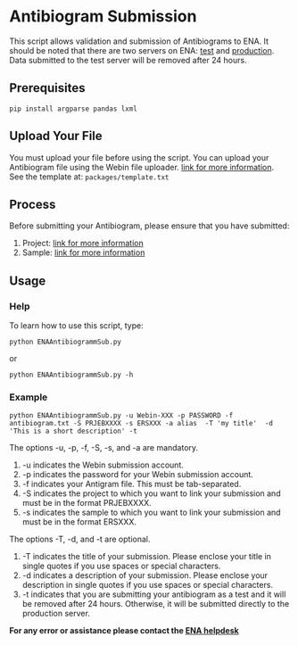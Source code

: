 # Antibiogram Submission

This script allows validation and submission of Antibiograms to ENA. It should be noted that there are two servers on ENA: [test](https://wwwdev.ebi.ac.uk/ena/submit/webin/login) and [production](https://www.ebi.ac.uk/ena/submit/webin/login). Data submitted to the test server will be removed after 24 hours.

## Prerequisites
```
pip install argparse pandas lxml
```

## Upload Your File

You must upload your file before using the script. You can upload your Antibiogram file using the Webin file uploader. [link for more information](https://ena-docs.readthedocs.io/en/latest/submit/fileprep/upload.html#uploading-files-to-ena).  
See the template at: ```packages/template.txt```
## Process

Before submitting your Antibiogram, please ensure that you have submitted:
1. Project: [link for more information](https://ena-docs.readthedocs.io/en/latest/submit/study.html)
2. Sample: [link for more information](https://ena-docs.readthedocs.io/en/latest/submit/samples.html)

## Usage

### Help
To learn how to use this script, type:
```
python ENAAntibiogrammSub.py
```
or 
```
python ENAAntibiogrammSub.py -h 
```

### Example
```
python ENAAntibiogrammSub.py -u Webin-XXX -p PASSWORD -f antibiogram.txt -S PRJEBXXXX -s ERSXXX -a alias  -T 'my title'  -d  'This is a short description' -t
```

The options -u, -p, -f, -S, -s, and -a are mandatory.
1. -u indicates the Webin submission account.
2. -p indicates the password for your Webin submission account.
3. -f indicates your Antigram file. This must be tab-separated.
4. -S indicates the project to which you want to link your submission and must be in the format PRJEBXXXX.
5. -s indicates the sample to which you want to link your submission and must be in the format ERSXXX.

The options -T, -d, and -t are optional.
1. -T indicates the title of your submission. Please enclose your title in single quotes if you use spaces or special characters.
2. -d indicates a description of your submission. Please enclose your description in single quotes if you use spaces or special characters.
3. -t indicates that you are submitting your antibiogram as a test and it will be removed after 24 hours. Otherwise, it will be submitted directly to the production server.


**For any error or assistance please contact the [ENA helpdesk](https://www.ebi.ac.uk/ena/browser/support)**